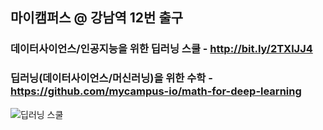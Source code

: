 ## 마이캠퍼스 @ 강남역 12번 출구
### 데이터사이언스/인공지능을 위한 딥러닝 스쿨 - http://bit.ly/2TXlJJ4
### 딥러닝(데이터사이언스/머신러닝)을 위한 수학 - https://github.com/mycampus-io/math-for-deep-learning

![딥러닝 스쿨](https://raw.githubusercontent.com/mycampus-io/math-for-deep-learning/master/%EB%94%A5%EB%9F%AC%EB%8B%9D%EC%8A%A4%EC%BF%A8_%EB%8D%B0%EC%82%AC%EC%9D%B8%EA%B3%B5%EC%A7%80%EB%8A%A5.png)

